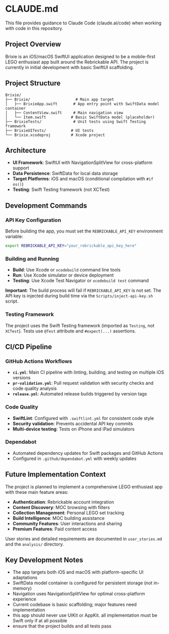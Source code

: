 # CLAUDE.md

This file provides guidance to Claude Code (claude.ai/code) when working with code in this repository.

## Project Overview

Brixie is an iOS/macOS SwiftUI application designed to be a mobile-first LEGO enthusiast app built around the Rebrickable API. The project is currently in initial development with basic SwiftUI scaffolding.

## Project Structure

```
Brixie/
├── Brixie/                    # Main app target
│   ├── BrixieApp.swift       # App entry point with SwiftData model container
│   ├── ContentView.swift     # Main navigation view
│   └── Item.swift           # Basic SwiftData model (placeholder)
├── BrixieTests/              # Unit tests using Swift Testing framework
├── BrixieUITests/           # UI tests
└── Brixie.xcodeproj         # Xcode project
```

## Architecture

- **UI Framework**: SwiftUI with NavigationSplitView for cross-platform support
- **Data Persistence**: SwiftData for local data storage
- **Target Platforms**: iOS and macOS (conditional compilation with `#if os()`)
- **Testing**: Swift Testing framework (not XCTest)

## Development Commands

### API Key Configuration
Before building the app, you must set the `REBRICKABLE_API_KEY` environment variable:
```bash
export REBRICKABLE_API_KEY="your_rebrickable_api_key_here"
```

### Building and Running
- **Build**: Use Xcode or `xcodebuild` command line tools
- **Run**: Use Xcode simulator or device deployment
- **Testing**: Use Xcode Test Navigator or `xcodebuild test` command

**Important**: The build process will fail if `REBRICKABLE_API_KEY` is not set. The API key is injected during build time via the `Scripts/inject-api-key.sh` script.

### Testing Framework
The project uses the Swift Testing framework (imported as `Testing`, not `XCTest`). Tests use `@Test` attribute and `#expect(...)` assertions.

## CI/CD Pipeline

### GitHub Actions Workflows
- **`ci.yml`**: Main CI pipeline with linting, building, and testing on multiple iOS versions
- **`pr-validation.yml`**: Pull request validation with security checks and code quality analysis
- **`release.yml`**: Automated release builds triggered by version tags

### Code Quality
- **SwiftLint**: Configured with `.swiftlint.yml` for consistent code style
- **Security validation**: Prevents accidental API key commits
- **Multi-device testing**: Tests on iPhone and iPad simulators

### Dependabot
- Automated dependency updates for Swift packages and GitHub Actions
- Configured in `.github/dependabot.yml` with weekly updates

## Future Implementation Context

The project is planned to implement a comprehensive LEGO enthusiast app with these main feature areas:
- **Authentication**: Rebrickable account integration
- **Content Discovery**: MOC browsing with filters
- **Collection Management**: Personal LEGO set tracking
- **Build Intelligence**: MOC building assistance
- **Community Features**: User interactions and sharing
- **Premium Features**: Paid content access

User stories and detailed requirements are documented in `user_stories.md` and the `analysis/` directory.

## Key Development Notes

- The app targets both iOS and macOS with platform-specific UI adaptations
- SwiftData model container is configured for persistent storage (not in-memory)
- Navigation uses NavigationSplitView for optimal cross-platform experience
- Current codebase is basic scaffolding; major features need implementation
- this app should never use UIKit or AppKit. all implementation must be Swift only if at all possible
- ensure that the project builds and all tests pass